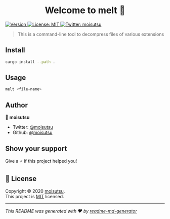 <h1 align="center">Welcome to melt 👋</h1>
<p>
  <a href="https://www.npmjs.com/package/melt" target="_blank">
    <img alt="Version" src="https://img.shields.io/npm/v/melt.svg">
  </a>
  <a href="https://github.com/moisutsu/melt/blob/master/LICENSE" target="_blank">
    <img alt="License: MIT" src="https://img.shields.io/badge/License-MIT-yellow.svg" />
  </a>
  <a href="https://twitter.com/moisutsu" target="_blank">
    <img alt="Twitter: moisutsu" src="https://img.shields.io/twitter/follow/moisutsu.svg?style=social" />
  </a>
</p>

> This is a command-line tool to decompress files of various extensions

## Install

```sh
cargo install --path .
```

## Usage

```sh
melt <file-name>
```

## Author

👤 **moisutsu**

* Twitter: [@moisutsu](https://twitter.com/moisutsu)
* Github: [@moisutsu](https://github.com/moisutsu)

## Show your support

Give a ⭐️ if this project helped you!

## 📝 License

Copyright © 2020 [moisutsu](https://github.com/moisutsu).<br />
This project is [MIT](https://github.com/moisutsu/melt/blob/master/LICENSE) licensed.

***
_This README was generated with ❤️ by [readme-md-generator](https://github.com/kefranabg/readme-md-generator)_